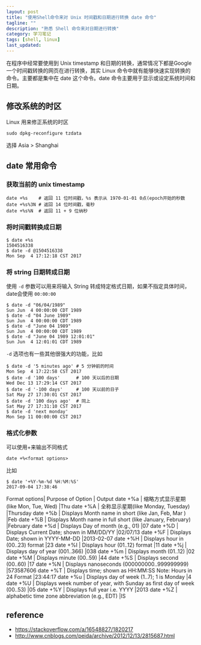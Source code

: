 ```yaml
---
layout: post
title: "使用Shell命令来对 Unix 时间戳和日期进行转换 date 命令"
tagline: ""
description: "熟悉 Shell 命令来对日期进行转换"
category: 学习笔记
tags: [shell, linux]
last_updated: 
---
```


在程序中经常要使用到 Unix timestamp 和日期的转换，通常情况下都是Google一个时间戳转换的网页在进行转换，其实 Linux 命令中就有能够快速实现转换的命令。主要都是集中在 date 这个命令。date 命令主要用于显示或设定系统时间和日期。

## 修改系统的时区
Linux 用来修正系统的时区

	sudo dpkg-reconfigure tzdata

选择 Asia > Shanghai

## date 常用命令

### 获取当前的 unix timestamp


	date +%s    # 返回 11 位时间戳，%s 表示从 1970-01-01 0点(epoch开始的秒数
	date +%s%3N # 返回 14 位时间戳，毫秒
	date +%s%N  # 返回 11 + 9 位纳秒

### 将时间戳转换成日期

	$ date +%s
	1504516338
	$ date -d @1504516338
	Mon Sep  4 17:12:18 CST 2017


### 将 string 日期转成日期
使用 `-d` 参数可以用来将输入 String 转成特定格式日期，如果不指定具体时间，date会使用 `00:00:00`

	$ date -d "06/04/1989"
	Sun Jun  4 00:00:00 CDT 1989
	$ date -d "04 June 1989"
	Sun Jun  4 00:00:00 CDT 1989
	$ date -d "June 04 1989"
	Sun Jun  4 00:00:00 CDT 1989
	$ date -d "June 04 1989 12:01:01"
	Sun Jun  4 12:01:01 CDT 1989

`-d` 选项也有一些其他很强大的功能，比如

	$ date -d '5 minutes ago' # 5 分钟前的时间
	Mon Sep  4 17:22:58 CST 2017
	$ date -d '100 days'      # 100 天以后的日期
	Wed Dec 13 17:29:14 CST 2017
	$ date -d '-100 days'     # 100 天以前的日子
	Sat May 27 17:30:01 CST 2017
	$ date -d '100 days ago'  # 同上
	Sat May 27 17:31:10 CST 2017
	$ date -d 'next monday'    
	Mon Sep 11 00:00:00 CST 2017


### 格式化参数

可以使用+来输出不同格式

	date +%<format options>

比如

	$ date '+%Y-%m-%d %H:%M:%S'
	2017-09-04 17:38:46

Format options|	Purpose of Option	| Output
date +%a	| 缩略方式显示星期 (like Mon, Tue, Wed)	|Thu
date +%A	| 全称显示星期(like Monday, Tuesday)	|Thursday
date +%b	| Displays Month name in short (like Jan, Feb, Mar )	|Feb
date +%B	| Displays Month name in full short (like January, February)	|February
date +%d	| Displays Day of month (e.g., 01)	|07
date +%D	| Displays Current Date; shown in MM/DD/YY	|02/07/13
date +%F	| Displays Date; shown in YYYY-MM-DD	|2013-02-07
date +%H	| Displays hour in (00..23) format	|23
date +%I	| Displays hour (01..12) format	|11
date +%j	| Displays day of year (001..366)	|038
date +%m	| Displays month (01..12)	|02
date +%M	| Displays minute (00..59)	|44
date +%S	| Displays second (00..60)	|17
date +%N	| Displays nanoseconds (000000000..999999999)	|573587606
date +%T	| Displays time; shown as HH:MM:SS Note: Hours in 24 Format	|23:44:17
date +%u	| Displays day of week (1..7); 1 is Monday	|4
date +%U	| Displays week number of year, with Sunday as first day of week (00..53)	|05
date +%Y	| Displays full year i.e. YYYY	|2013
date +%Z	| alphabetic time zone abbreviation (e.g., EDT)	|IS


## reference 

- <https://stackoverflow.com/a/16548827/1820217>
- <http://www.cnblogs.com/peida/archive/2012/12/13/2815687.html>
